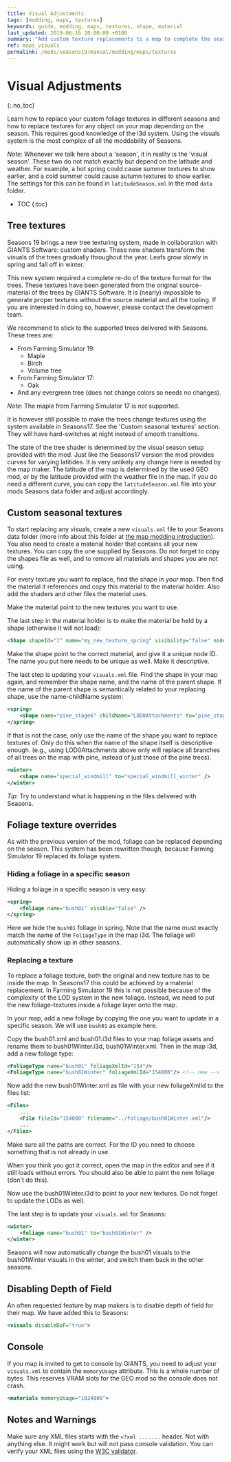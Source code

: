```yaml
---
title: Visual Adjustments
tags: [modding, maps, textures]
keywords: guide, modding, maps, textures, shape, material
last_updated: 2019-06-16 20:00:00 +0100
summary: "Add custom texture replacements to a map to complete the seasonal feel"
ref: maps_visuals
permalink: /mods/seasons19/manual/modding/maps/textures
---
```


# Visual Adjustments
{:.no_toc}

Learn how to replace your custom foliage textures in different seasons and how to replace textures for any object on your map depending on the season. This requires good knowledge of the i3d system. Using the visuals system is the most complex of all the moddability of Seasons.

*Note*: Whenever we talk here about a 'season', it in reality is the 'visual season'. These two do not match exactly but depend on the latitude and weather. For example, a hot spring could cause summer textures to show earlier, and a cold summer could cause autumn textures to show earlier. The settings for this can be found in `latitudeSeason.xml` in the mod `data` folder.

* TOC
{:toc}

## Tree textures

Seasons 19 brings a new tree texturing system, made in collaboration with GIANTS Software: custom shaders. These new shaders transform the visuals of the trees gradually throughout the year. Leafs grow slowly in spring and fall off in winter.

This new system required a complete re-do of the texture format for the trees. These textures have been generated from the original source-material of the trees by GIANTS Software. It is (nearly) impossible to generate proper textures without the source material and all the tooling. If you are interested in doing so, however, please contact the development team.

We recommend to stick to the supported trees delivered with Seasons. These trees are:
- From Farming Simulator 19:
  - Maple
  - Birch
  - Volume tree
- From Farming Simulator 17:
  - Oak
- And any evergreen tree (does not change colors so needs no changes).

*Note*: The maple from Farming Simulator 17 is _not_ supported.

It is however still possible to make the trees change textures using the system available in Seasons17. See the 'Custom seasonal textures' section. They will have hard-switches at night instead of smooth transitions.

The state of the tree shader is determined by the visual season setup provided with the mod. Just like the Seasons17 version the mod provides curves for varying latitides. It is very unlikely any change here is needed by the map maker. The latitude of the map is determined by the used GEO mod, or by the latitude provided with the weather file in the map. If you do need a different curve, you can copy the `latitudeSeason.xml` file into your mods Seasons data folder and adjust accordingly.

## Custom seasonal textures

To start replacing any visuals, create a new `visuals.xml` file to your Seasons data folder (more info about this folder at [the map modding introduction](/mods/seasons19/manual/modding/maps/)). You also need to create a material holder that contains all your new textures. You can copy the one supplied by Seasons. Do not forget to copy the shapes file as well, and to remove all materials and shapes you are not using.

For every texture you want to replace, find the shape in your map. Then find the material it references and copy this material to the material holder. Also add the shaders and other files the material uses.

Make the material point to the new textures you want to use.

The last step in the material holder is to make the material be held by a shape (otherwise it will not load):

```xml
<Shape shapeId="1" name="my_new_texture_spring" visibility="false" nodeId="1" materialIds="1" distanceBlending="false" castsShadows="true" receiveShadows="true" />
```

Make the shape point to the correct material, and give it a unique node ID. The name you put here needs to be unique as well. Make it descriptive.

The last step is updating your `visuals.xml` file. Find the shape in your map again, and remember the shape name, and the name of the parent shape. If the name of the parent shape is semantically related to your replacing shape, use the name-childName system:

```xml
<spring>
    <shape name="pine_stage6" childName="LOD0Attachments" to="pine_stage6_attachments_spring" />
</spring>
```

If that is not the case, only use the name of the shape you want to replace textures of. Only do this when the name of the shape itself is descriptive enough. (e.g., using LOD0Attachments above only will replace all branches of all trees on the map with pine, instead of just those of the pine trees).

```xml
<winter>
    <shape name="special_windmill" to="special_windmill_winter" />
</winter>
```

*Tip*: Try to understand what is happening in the files delivered with Seasons.

## Foliage texture overrides

As with the previous version of the mod, foliage can be replaced depending on the season. This system has been rewritten though, because Farming Simulator 19 replaced its foliage system.

### Hiding a foliage in a specific season

Hiding a foliage in a specific season is very easy:

```xml
<spring>
    <foliage name="bush01" visible="false" />
</spring>
```

Here we hide the `bush01` foliage in spring. Note that the name must exactly match the name of the `FoliageType` in the map i3d.
The foliage will automatically show up in other seasons.

### Replacing a texture

To replace a foliage texture, both the original and new texture has to be inside the map. In Seasons17 this could be achieved by a material replacement. In Farming Simulator 19 this is not possible because of the complexity of the LOD system in the new foliage. Instead, we need to put the new foliage-textures inside a foliage layer onto the map.

In your map, add a new foliage by copying the one you want to update in a specific season. We will use `bush01` as example here.

Copy the bush01.xml and bush01.i3d files to your map foliage assets and rename them to bush01Winter.i3d, bush01Winter.xml. Then in the map i3d, add a new foliage type:

```xml
<FoliageType name="bush01" foliageXmlId="154"/>
<FoliageType name="bush01Winter" foliageXmlId="154000"/> <!-- new -->
```

Now add the new bush01Winter.xml as file with your new foliageXmlId to the files list:

```xml
<Files>
    ...
    <File fileId="154000" filename="../foliage/bush01Winter.xml"/>
    ...
</Files>
```

Make sure all the paths are correct. For the ID you need to choose something that is not already in use.

When you think you got it correct, open the map in the editor and see if it still loads without errors. You should also be able to paint the new foliage (don't do this).

Now use the bush01Winter.i3d to point to your new textures. Do not forget to update the LODs as well.

The last step is to update your `visuals.xml` for Seasons:

```xml
<winter>
    <foliage name="bush01" to="bush01Winter" />
</winter>
```

Seasons will now automatically change the bush01 visuals to the bush01Winter visuals in the winter, and switch them back in the other seasons.

## Disabling Depth of Field

An often requested feature by map makers is to disable depth of field for their map. We have added this to Seasons:

```xml
<visuals disableDoF="true">
```

## Console

If you map is invited to get to console by GIANTS, you need to adjust your `visuals.xml` to contain the `memoryUsage` attribute. This is a whole number of bytes. This reserves VRAM slots for the GEO mod so the console does not crash.

```xml
<materials memoryUsage="1024000">
```

## Notes and Warnings

Make sure any XML files starts with the `<?xml .......` header. Not with anything else. It might work but will not pass console validation. You can verify your XML files using the [W3C validator](https://www.w3schools.com/xml/xml_validator.asp).
